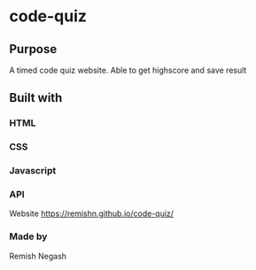 # code-quiz

## Purpose
A timed code quiz website. Able to get highscore and save result

## Built with
### HTML
### CSS
### Javascript
### API
Website
https://remishn.github.io/code-quiz/

### Made by
Remish Negash
